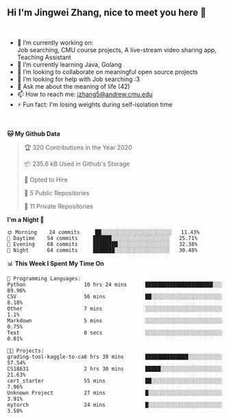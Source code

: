 Hi I'm Jingwei Zhang, nice to meet you here 👋
---
<br>


- 🔭 I’m currently working on: <br>
    Job searching, CMU course projects, A live-stream video sharing app, Teaching Assistant
- 🌱 I’m currently learning Java, Golang
- 👯 I’m looking to collaborate on meaningful open source projects
- 🤔 I’m looking for help with Job searching :3
- 💬 Ask me about the meaning of life (42)
- 📫 How to reach me: jzhang5@andrew.cmu.edu
- ⚡ Fun fact: I'm losing weights during self-isolation time
<br>


<!--START_SECTION:waka-->
**🐱 My Github Data** 

> 🏆 320 Contributions in the Year 2020
 > 
> 📦 235.6 kB Used in Github's Storage 
 > 
> 💼 Opted to Hire
 > 
> 📜 5 Public Repositories
 > 
> 🔑 11 Private Repositories 

**I'm a Night 🦉** 

```text
🌞 Morning    24 commits     ██░░░░░░░░░░░░░░░░░░░░░░░   11.43% 
🌆 Daytime    54 commits     ██████░░░░░░░░░░░░░░░░░░░   25.71% 
🌃 Evening    68 commits     ████████░░░░░░░░░░░░░░░░░   32.38% 
🌙 Night      64 commits     ███████░░░░░░░░░░░░░░░░░░   30.48%

```


📊 **This Week I Spent My Time On** 

```text
💬 Programming Languages: 
Python                   10 hrs 24 mins      ██████████████████████░░░   89.96% 
CSV                      56 mins             ██░░░░░░░░░░░░░░░░░░░░░░░   8.18% 
Other                    7 mins              ░░░░░░░░░░░░░░░░░░░░░░░░░   1.1% 
Markdown                 5 mins              ░░░░░░░░░░░░░░░░░░░░░░░░░   0.75% 
Text                     0 secs              ░░░░░░░░░░░░░░░░░░░░░░░░░   0.01%

🐱‍💻 Projects: 
grading-tool-kaggle-to-ca6 hrs 39 mins       ██████████████░░░░░░░░░░░   57.54% 
CS18631                  2 hrs 30 mins       █████░░░░░░░░░░░░░░░░░░░░   21.63% 
cert_starter             55 mins             ██░░░░░░░░░░░░░░░░░░░░░░░   7.96% 
Unknown Project          27 mins             █░░░░░░░░░░░░░░░░░░░░░░░░   3.91% 
mytorch                  24 mins             █░░░░░░░░░░░░░░░░░░░░░░░░   3.58%

```


<!--END_SECTION:waka-->

